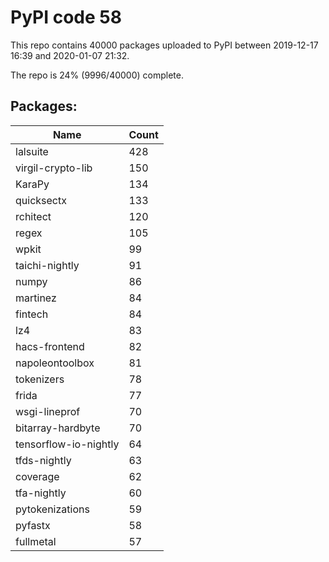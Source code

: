 # PyPI code 58

This repo contains 40000 packages uploaded to PyPI between 
2019-12-17 16:39 and 2020-01-07 21:32.

The repo is 24% (9996/40000) complete.

## Packages:

| Name  | Count |
| ----- | ----- |
| lalsuite | 428 |
| virgil-crypto-lib | 150 |
| KaraPy | 134 |
| quicksectx | 133 |
| rchitect | 120 |
| regex | 105 |
| wpkit | 99 |
| taichi-nightly | 91 |
| numpy | 86 |
| martinez | 84 |
| fintech | 84 |
| lz4 | 83 |
| hacs-frontend | 82 |
| napoleontoolbox | 81 |
| tokenizers | 78 |
| frida | 77 |
| wsgi-lineprof | 70 |
| bitarray-hardbyte | 70 |
| tensorflow-io-nightly | 64 |
| tfds-nightly | 63 |
| coverage | 62 |
| tfa-nightly | 60 |
| pytokenizations | 59 |
| pyfastx | 58 |
| fullmetal | 57 |


